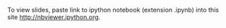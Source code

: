 To view slides, paste link to ipython notebook (extension .ipynb) into this site http://nbviewer.ipython.org.
